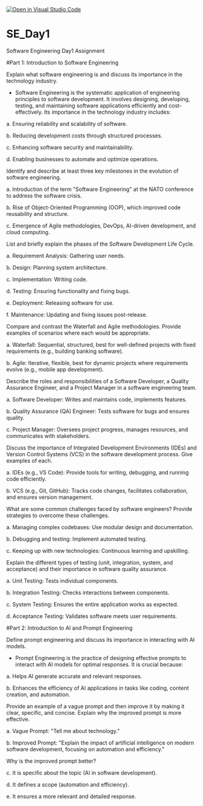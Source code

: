 [![Open in Visual Studio Code](https://classroom.github.com/assets/open-in-vscode-2e0aaae1b6195c2367325f4f02e2d04e9abb55f0b24a779b69b11b9e10269abc.svg)](https://classroom.github.com/online_ide?assignment_repo_id=18363354&assignment_repo_type=AssignmentRepo)
# SE_Day1
Software Engineering Day1 Assignment

#Part 1: Introduction to Software Engineering

Explain what software engineering is and discuss its importance in the technology industry.

- Software Engineering is the systematic application of engineering principles to software development. It involves designing, developing, testing, and maintaining software applications efficiently and cost-effectively. Its importance in the technology industry includes:

a. Ensuring reliability and scalability of software.

b. Reducing development costs through structured processes.

c. Enhancing software security and maintainability.

d. Enabling businesses to automate and optimize operations.


Identify and describe at least three key milestones in the evolution of software engineering.

a. Introduction of the term "Software Engineering" at the NATO conference to address the software crisis.

b. Rise of Object-Oriented Programming (OOP), which improved code reusability and structure.

c. Emergence of Agile methodologies, DevOps, AI-driven development, and cloud computing.

List and briefly explain the phases of the Software Development Life Cycle.

a. Requirement Analysis: Gathering user needs.

b. Design: Planning system architecture.

c. Implementation: Writing code.

d. Testing: Ensuring functionality and fixing bugs.

e. Deployment: Releasing software for use.

f. Maintenance: Updating and fixing issues post-release.

Compare and contrast the Waterfall and Agile methodologies. Provide examples of scenarios where each would be appropriate.

a. Waterfall: Sequential, structured, best for well-defined projects with fixed requirements (e.g., building banking software).

b. Agile: Iterative, flexible, best for dynamic projects where requirements evolve (e.g., mobile app development).

Describe the roles and responsibilities of a Software Developer, a Quality Assurance Engineer, and a Project Manager in a software engineering team.

a. Software Developer: Writes and maintains code, implements features.

b. Quality Assurance (QA) Engineer: Tests software for bugs and ensures quality.

c. Project Manager: Oversees project progress, manages resources, and communicates with stakeholders.

Discuss the importance of Integrated Development Environments (IDEs) and Version Control Systems (VCS) in the software development process. Give examples of each.

a. IDEs (e.g., VS Code): Provide tools for writing, debugging, and running code efficiently.

b. VCS (e.g., Git, GitHub): Tracks code changes, facilitates collaboration, and ensures version management.

What are some common challenges faced by software engineers? Provide strategies to overcome these challenges.

a. Managing complex codebases: Use modular design and documentation.

b. Debugging and testing: Implement automated testing.

c. Keeping up with new technologies: Continuous learning and upskilling.

Explain the different types of testing (unit, integration, system, and acceptance) and their importance in software quality assurance.

a. Unit Testing: Tests individual components.

b. Integration Testing: Checks interactions between components.

c. System Testing: Ensures the entire application works as expected.

d. Acceptance Testing: Validates software meets user requirements.

#Part 2: Introduction to AI and Prompt Engineering


Define prompt engineering and discuss its importance in interacting with AI models.

- Prompt Engineering is the practice of designing effective prompts to interact with AI models for optimal responses. It is crucial because:

a. Helps AI generate accurate and relevant responses.

b. Enhances the efficiency of AI applications in tasks like coding, content creation, and automation.

Provide an example of a vague prompt and then improve it by making it clear, specific, and concise. Explain why the improved prompt is more effective.

a. Vague Prompt: "Tell me about technology."

b. Improved Prompt: "Explain the impact of artificial intelligence on modern software development, focusing on automation and efficiency."


Why is the improved prompt better?

c. It is specific about the topic (AI in software development).

d. It defines a scope (automation and efficiency).

e. It ensures a more relevant and detailed response.

